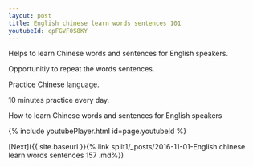 ```yaml
---
layout: post
title: English chinese learn words sentences 101 
youtubeId: cpFGVF0S8KY
---
```

 
 
Helps to learn Chinese words and sentences for English speakers.

Opportunitiy to repeat the words sentences. 

Practice Chinese language. 
 
10 minutes practice every day. 
 
How to learn Chinese words and sentences for English speakers 
 
{% include youtubePlayer.html id=page.youtubeId %}
 
 
[Next]({{ site.baseurl }}{% link  split1/_posts/2016-11-01-English chinese learn words sentences 157 .md%})
 
